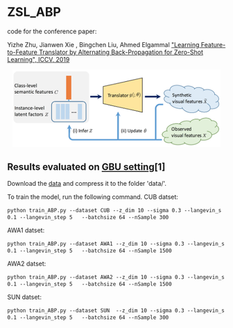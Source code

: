 # ZSL_ABP
code for the conference paper:

Yizhe Zhu, Jianwen Xie , Bingchen Liu, Ahmed Elgammal
["Learning Feature-to-Feature Translator by Alternating Back-Propagation for Zero-Shot Learning", ICCV, 2019](https://arxiv.org/pdf/1904.10056.pdf)

<p align="center">
    <img src="figures/teaser.png" width="480"\>
</p>


## Results evaluated on [GBU setting](https://arxiv.org/abs/1707.00600)[1] 

Download the [data](https://www.mpi-inf.mpg.de/departments/computer-vision-and-multimodal-computing/research/zero-shot-learning/zero-shot-learning-the-good-the-bad-and-the-ugly/) and compress it to the folder 'data/'.

To train the model, run the following command. 
CUB datset:
```shell
python train_ABP.py --dataset CUB --z_dim 10 --sigma 0.3 --langevin_s 0.1 --langevin_step 5   --batchsize 64 --nSample 300
```
AWA1 datset:
```shell
python train_ABP.py --dataset AWA1 --z_dim 10 --sigma 0.3 --langevin_s 0.1 --langevin_step 5   --batchsize 64 --nSample 1500
```
AWA2 datset:
```shell
python train_ABP.py --dataset AWA2 --z_dim 10 --sigma 0.3 --langevin_s 0.1 --langevin_step 5   --batchsize 64 --nSample 1500
```
SUN datset:
```shell
python train_ABP.py --dataset SUN  --z_dim 10 --sigma 0.3 --langevin_s 0.1 --langevin_step 5   --batchsize 64 --nSample 300 
```


